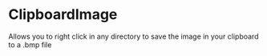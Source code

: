 # ClipboardImage
Allows you to right click in any directory to save the image in your clipboard to a .bmp file
